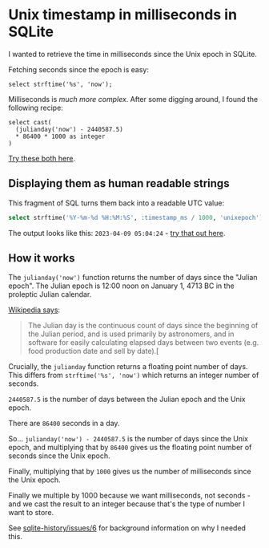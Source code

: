# Unix timestamp in milliseconds in SQLite

I wanted to retrieve the time in milliseconds since the Unix epoch in SQLite.

Fetching seconds since the epoch is easy:

    select strftime('%s', 'now');

Milliseconds is *much more complex*. After some digging around, I found the following recipe:

    select cast(
      (julianday('now') - 2440587.5)
      * 86400 * 1000 as integer
    )

[Try these both here](https://latest.datasette.io/_memory?sql=select%0D%0A++strftime%28%27%25s%27%2C+%27now%27%29+as+seconds_since_epoch%2C%0D%0A++cast%28%28julianday%28%27now%27%29+-+2440587.5%29+*+86400+*+1000+as+integer%29+as+ms_since_epoch%3B).

## Displaying them as human readable strings

This fragment of SQL turns them back into a readable UTC value:
```sql
select strftime('%Y-%m-%d %H:%M:%S', :timestamp_ms / 1000, 'unixepoch')
```
The output looks like this: `2023-04-09 05:04:24` - [try that out here](https://latest.datasette.io/_memory?sql=select+strftime%28%27%25Y-%25m-%25d+%25H%3A%25M%3A%25S%27%2C+%3Atimestamp_ms+%2F+1000%2C+%27unixepoch%27%29%0D%0A&timestamp_ms=1681016664769).

## How it works

The `julianday('now')` function returns the number of days since the "Julian epoch". The Julian epoch is 12:00 noon on January 1, 4713 BC in the proleptic Julian calendar.

[Wikipedia says](https://en.wikipedia.org/wiki/Julian_day):

> The Julian day is the continuous count of days since the beginning of the Julian period, and is used primarily by astronomers, and in software for easily calculating elapsed days between two events (e.g. food production date and sell by date).[

Crucially, the `julianday` function returns a floating point number of days. This differs from `strftime('%s', 'now')` which returns an integer number of seconds.

`2440587.5` is the number of days between the Julian epoch and the Unix epoch.

There are `86400` seconds in a day.

So... `julianday('now') - 2440587.5` is the number of days since the Unix epoch, and multiplying that by `86400` gives us the floating point number of seconds since the Unix epoch.

Finally, multiplying that by `1000` gives us the number of milliseconds since the Unix epoch.

Finally we multiple by 1000 because we want milliseconds, not seconds - and we cast the result to an integer because that's the type of number I want to store.

See [sqlite-history/issues/6](https://github.com/simonw/sqlite-history/issues/6) for background information on why I needed this.
